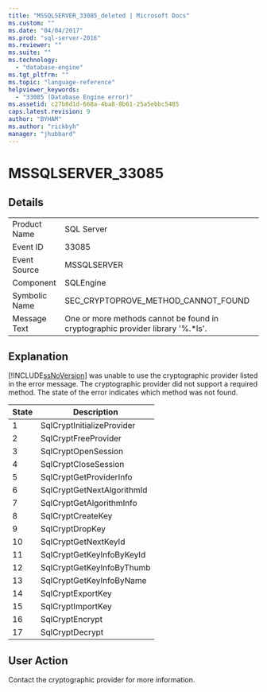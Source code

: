 ```yaml
---
title: "MSSQLSERVER_33085_deleted | Microsoft Docs"
ms.custom: ""
ms.date: "04/04/2017"
ms.prod: "sql-server-2016"
ms.reviewer: ""
ms.suite: ""
ms.technology: 
  - "database-engine"
ms.tgt_pltfrm: ""
ms.topic: "language-reference"
helpviewer_keywords: 
  - "33085 (Database Engine error)"
ms.assetid: c27b8d1d-668a-4ba8-8b61-25a5ebbc5485
caps.latest.revision: 9
author: "BYHAM"
ms.author: "rickbyh"
manager: "jhubbard"
---
```

# MSSQLSERVER_33085
  
## Details  
  
|||  
|-|-|  
|Product Name|SQL Server|  
|Event ID|33085|  
|Event Source|MSSQLSERVER|  
|Component|SQLEngine|  
|Symbolic Name|SEC_CRYPTOPROVE_METHOD_CANNOT_FOUND|  
|Message Text|One or more methods cannot be found in cryptographic provider library '%.*ls'.|  
  
## Explanation  
[!INCLUDE[ssNoVersion](../../includes/ssnoversion-md.md)] was unable to use the cryptographic provider listed in the error message. The cryptographic provider did not support a required method. The state of the error indicates which method was not found.  
  
|State|Description|  
|---------|---------------|  
|1|SqlCryptInitializeProvider|  
|2|SqlCryptFreeProvider|  
|3|SqlCryptOpenSession|  
|4|SqlCryptCloseSession|  
|5|SqlCryptGetProviderInfo|  
|6|SqlCryptGetNextAlgorithmId|  
|7|SqlCryptGetAlgorithmInfo|  
|8|SqlCryptCreateKey|  
|9|SqlCryptDropKey|  
|10|SqlCryptGetNextKeyId|  
|11|SqlCryptGetKeyInfoByKeyId|  
|12|SqlCryptGetKeyInfoByThumb|  
|13|SqlCryptGetKeyInfoByName|  
|14|SqlCryptExportKey|  
|15|SqlCryptImportKey|  
|16|SqlCryptEncrypt|  
|17|SqlCryptDecrypt|  
  
## User Action  
Contact the cryptographic provider for more information.  
  
